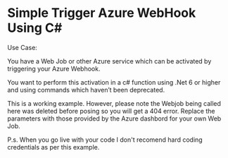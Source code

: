 # Simple Trigger Azure WebHook Using C#

Use Case:

You have a Web Job or other Azure service which can be activated by triggering your Azure Webhook. 

You want to perform this activation in a c# function using .Net 6 or higher and using commands which haven’t been deprecated.

This is a working example. However, please note the Webjob being called here was deleted before posing so you will get a 404 error. Replace the parameters with those provided by the Azure dashbord for your own Web Job.

P.s. When you go live with your code I don't recomend hard coding credentials as per this example.
